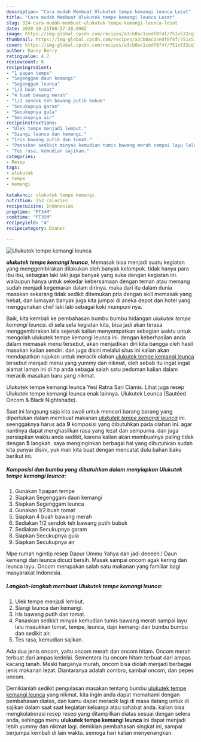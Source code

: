 ```yaml
---
description: "Cara mudah Membuat Ulukutek tempe kemangi leunca Lezat"
title: "Cara mudah Membuat Ulukutek tempe kemangi leunca Lezat"
slug: 324-cara-mudah-membuat-ulukutek-tempe-kemangi-leunca-lezat
date: 2020-10-21T08:57:20.098Z
image: https://img-global.cpcdn.com/recipes/a3cb0ac1cedf8f4f/751x532cq70/ulukutek-tempe-kemangi-leunca-foto-resep-utama.jpg
thumbnail: https://img-global.cpcdn.com/recipes/a3cb0ac1cedf8f4f/751x532cq70/ulukutek-tempe-kemangi-leunca-foto-resep-utama.jpg
cover: https://img-global.cpcdn.com/recipes/a3cb0ac1cedf8f4f/751x532cq70/ulukutek-tempe-kemangi-leunca-foto-resep-utama.jpg
author: Danny Berry
ratingvalue: 4.7
reviewcount: 8
recipeingredient:
- "1 papan tempe"
- "Segenggam daun kemangi"
- "Segenggam leunca"
- "1/2 buah tomat"
- "4 buah bawang merah"
- "1/2 sendok teh bawang putih bubuk"
- "Secukupnya garam"
- "Secukupnya gula"
- "Secukupnya air"
recipeinstructions:
- "Ulek tempe menjadi lembut."
- "Siangi leunca dan kemangi."
- "Iris bawang putih dan tomat."
- "Panaskan sedkkit minyak kemudian tumis bawang merah sampai layu lalu masukkan tomat, tempe, leunca, dajn kemangi dan bumbu bumbu dan sedikit air."
- "Tes rasa, kemudian sajikan."
categories:
- Resep
tags:
- ulukutek
- tempe
- kemangi

katakunci: ulukutek tempe kemangi 
nutrition: 153 calories
recipecuisine: Indonesian
preptime: "PT34M"
cooktime: "PT35M"
recipeyield: "4"
recipecategory: Dinner

---
```



![Ulukutek tempe kemangi leunca](https://img-global.cpcdn.com/recipes/a3cb0ac1cedf8f4f/751x532cq70/ulukutek-tempe-kemangi-leunca-foto-resep-utama.jpg)

<b><i>ulukutek tempe kemangi leunca</i></b>, Memasak bisa menjadi suatu kegiatan yang menggembirakan dilakukan oleh banyak kelompok. tidak hanya para ibu ibu, sebagian laki laki juga banyak yang suka dengan kegiatan ini. walaupun hanya untuk sekedar kebersamaan dengan teman atau memang sudah menjadi kegemaran dalam dirinya. maka dari itu dalam dunia masakan sekarang tidak sedikit ditemukan pria dengan skill memasak yang hebat, dan lumayan banyak juga kita jumpai di aneka depot dan hotel yang menggunakan chef laki laki sebagai koki mumpuni nya.

Baik, kita kembali ke pembahasan bumbu bumbu hidangan <i>ulukutek tempe kemangi leunca</i>. di sela sela kegiatan kita, bisa jadi akan terasa menggembirakan bila sejenak kalian menyempatkan sebagian waktu untuk mengolah ulukutek tempe kemangi leunca ini. dengan keberhasilan anda dalam memasak menu tersebut, akan menjadikan diri kita bangga oleh hasil masakan kalian sendiri. dan juga disini melalui situs ini kalian akan mendapatkan rujukan untuk meracik olahan <u>ulukutek tempe kemangi leunca</u> tersebut menjadi menu yang yummy dan nikmat, oleh sebab itu ingat ingat alamat laman ini di hp anda sebagai salah satu pedoman kalian dalam meracik masakan baru yang nikmat.

Ulukutek tempe kemangi leunca Yesi Ratna Sari Ciamis. Lihat juga resep Ulukutek tempe kemangi leunca enak lainnya. Ulukutek Leunca (Sautéed Oncom &amp; Black Nightshade).


Saat ini langsung saja kita awali untuk mencari barang barang yang diperlukan dalam membuat makanan <u><i>ulukutek tempe kemangi leunca</i></u> ini. seenggaknya harus ada <b>9</b> komposisi yang dibutuhkan pada olahan ini. agar nantinya dapat menghasilkan rasa yang lezat dan sempurna. dan juga persiapkan waktu anda sedikit, karena kalian akan membuatnya paling tidak dengan <b>5</b> langkah. saya menginginkan berbagai hal yang dibutuhkan sudah kita punyai disini, yuk mari kita buat dengan mencatat dulu bahan baku berikut ini.

<!--inarticleads1-->

##### Komposisi dan bumbu yang dibutuhkan dalam menyiapkan Ulukutek tempe kemangi leunca:

1. Gunakan 1 papan tempe
1. Siapkan Segenggam daun kemangi
1. Siapkan Segenggam leunca
1. Gunakan 1/2 buah tomat
1. Siapkan 4 buah bawang merah
1. Sediakan 1/2 sendok teh bawang putih bubuk
1. Sediakan Secukupnya garam
1. Siapkan Secukupnya gula
1. Siapkan Secukupnya air


Mpe rumah ngintip resep Dapur Ummu Yahya dan jadi deeeeh.! Daun kemangi dan leunca dicuci bersih. Masak sampai oncom agak kering dan leunca layu. Oncom merupakan salah satu makanan yang familiar bagi masyarakat Indonesia. 

<!--inarticleads2-->

##### Langkah-langkah membuat Ulukutek tempe kemangi leunca:

1. Ulek tempe menjadi lembut.
1. Siangi leunca dan kemangi.
1. Iris bawang putih dan tomat.
1. Panaskan sedkkit minyak kemudian tumis bawang merah sampai layu lalu masukkan tomat, tempe, leunca, dajn kemangi dan bumbu bumbu dan sedikit air.
1. Tes rasa, kemudian sajikan.


Ada dua jenis oncom, yaitu oncom merah dan oncom hitam. Oncom merah terbuat dari ampas kedelai. Sementara itu oncom hitam terbuat dari ampas kacang tanah. Meski harganya murah, oncom bisa diolah menjadi berbagai jenis makanan lezat. Diantaranya adalah combro, sambal oncom, dan pepes oncom. 

Demikianlah sedikit pengulasan masakan tentang bumbu <u>ulukutek tempe kemangi leunca</u> yang nikmat. kita ingin anda dapat memahami dengan pembahasan diatas, dan kamu dapat meracik lagi di masa datang untuk di sajikan dalam saat saat kegiatan keluarga atau sahabat anda. kalian bisa mengkolaborasi resep resep yang ditampilkan diatas sesuai dengan selera anda, sehingga menu <b>ulukutek tempe kemangi leunca</b> ini dapat menjadi lebih yummy dan nikmat lagi. demikian pembahasan singkat ini, sampai berjumpa kembali di lain waktu. semoga hari kalian menyenangkan.
